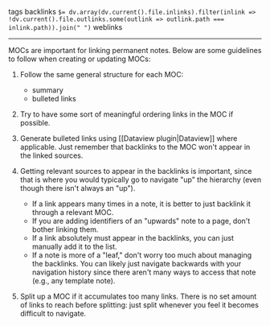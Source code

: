 tags 
backlinks `$= dv.array(dv.current().file.inlinks).filter(inlink => !dv.current().file.outlinks.some(outlink => outlink.path === inlink.path)).join(" ")`
weblinks 
___
MOCs are important for linking permanent notes. Below are some guidelines to follow when creating or updating MOCs:

1. Follow the same general structure for each MOC:
	- summary
	- bulleted links

2. Try to have some sort of meaningful ordering links in the MOC if possible.

3. Generate bulleted links using [[Dataview plugin|Dataview]] where applicable. Just remember that backlinks to the MOC won't appear in the linked sources. 

4. Getting relevant sources to appear in the backlinks is important, since that is where you would typically go to navigate "up" the hierarchy (even though there isn't always an "up"). 
	- If a link appears many times in a note, it is better to just backlink it through a relevant MOC.
	- If you are adding identifiers of an "upwards" note to a page, don't bother linking them.
	- If a link absolutely must appear in the backlinks, you can just manually add it to the list.
	- If a note is more of a "leaf," don't worry too much about managing the backlinks. You can likely just navigate backwards with your navigation history since there aren't many ways to access that note (e.g., any template note).

5. Split up a MOC if it accumulates too many links. There is no set amount of links to reach before splitting: just split whenever you feel it becomes difficult to navigate.
